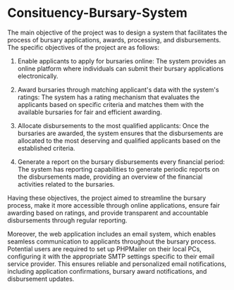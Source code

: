 # Consituency-Bursary-System
The main objective of the project was to design a system that facilitates the process of bursary applications, awards, processing, and disbursements. The specific objectives of the project are as follows:

1. Enable applicants to apply for bursaries online: The system provides an online platform where individuals can submit their bursary applications electronically.

2. Award bursaries through matching applicant's data with the system's ratings: The system has a rating mechanism that evaluates the applicants based on specific criteria and matches them with the available bursaries for fair and efficient awarding.

3. Allocate disbursements to the most qualified applicants: Once the bursaries are awarded, the system ensures that the disbursements are allocated to the most deserving and qualified applicants based on the established criteria.

4. Generate a report on the bursary disbursements every financial period: The system has reporting capabilities to generate periodic reports on the disbursements made, providing an overview of the financial activities related to the bursaries.

Having these objectives, the project aimed to streamline the bursary process, make it more accessible through online applications, ensure fair awarding based on ratings, and provide transparent and accountable disbursements through regular reporting.

Moreover, the web application includes an email system, which enables seamless communication to applicants throughout the bursary process. Potential users are required to set up PHPMailer on their local PCs, configuring it with the appropriate SMTP settings specific to their email service provider. This ensures reliable and personalized email notifications, including application confirmations, bursary award notifications, and disbursement updates.

